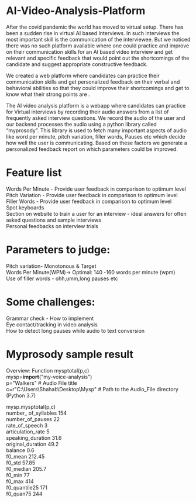 # AI-Video-Analysis-Platform

After the covid pandemic the world has moved to virtual setup. There has been a sudden rise in virtual AI based Interviews. In such interviews the most important skill is the communication of the interviewee. But we noticed there was no such platform available where one could practice and improve on their communication skills for an AI based video interview and get relevant and specific feedback that would point out the shortcomings of the candidate and suggest appropriate constructive feedback.</Br>

We created a web platform where candidates can practice their communication skills and get personalized feedback on their verbal and behavioral abilities so that they could improve their shortcomings and get to know what their strong points are .</Br>

The AI video analysis platform is a webapp where candidates can practice for Virtual interviews by recording their audio answers from a list of frequently asked interview questions. We record the audio of the user and our backend processes the audio using a python library called “myprosody”. 
This library is used to fetch many important aspects of audio like word per minute, pitch variation, filler words, Pauses etc which decide how well the user is communicating. Based on these factors we generate a personalized feedback report on which parameters could be improved. </Br>

# Feature list
Words Per Minute - Provide user feedback in comparison to optimum level </Br>
Pitch Variation - Provide user feedback in comparison to optimum level </Br>
Filler Words - Provide user feedback in comparison to optimum level </Br>
Spot keyboards </Br>
Section on website to train a user for an interview - ideal answers for often asked questions and sample interviews </Br>
Personal feedbacks on interview trials </Br>

# Parameters to judge:
Pitch variation- Monotonous & Target </Br>
Words Per Minute(WPM)-> Optimal: 140 -160 words per minute (wpm)</Br>
Use of filler words - ohh,umm,long pauses etc</Br>

# Some challenges:
Grammar check - How to implement </Br>
Eye contact/tracking in video analysis </Br>
How to detect long pauses while audio to text conversion </Br>


# Myprosody sample result
Overview: Function mysptotal(p,c)</Br>
mysp=__import__("my-voice-analysis")</Br>
p="Walkers" # Audio File title</Br>
c=r"C:\Users\Shahab\Desktop\Mysp" # Path to the Audio_File directory (Python 3.7)</Br>
 
mysp.mysptotal(p,c)</Br>
number_ of_syllables 	154</Br>
number_of_pauses      	22</Br>
rate_of_speech         	3</Br>
articulation_rate      	5</Br>
speaking_duration   	31.6</Br>
original_duration   	49.2</Br>
balance              	0.6</Br>
f0_mean           	212.45</Br>
f0_std             	57.85</Br>
f0_median          	205.7</Br>
f0_min                	77</Br>
f0_max               	414</Br>
f0_quantile25        	171</Br>
f0_quan75            	244</Br>



